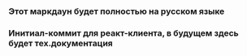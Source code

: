 ### Этот маркдаун будет полностью на русском языке

### Инитиал-коммит для реакт-клиента, в будущем здесь будет тех.документация